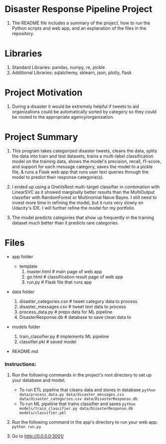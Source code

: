 # Disaster Response Pipeline Project
1. The README file includes a summary of the project, how to run the Python scripts and web app, and an explanation of the files in the repository. 

# Libraries
1. Standard Libraries: pandas, numpy, re, pickle
2. Additional Libraries: sqlalchemy, sklearn, json, plotly, flask

# Project Motivation
1. During a disaster it would be extremely helpful if tweets to aid organizations could be automatically sorted by category so they could be routed to the appropriate agency/organization.

# Project Summary
1. This program takes categorized disaster tweets, cleans the data, splits the data into train and test datasets, trains a multi-label classification model on the training data, shows the model's precision, recall, f1-score, and support for each message category, saves the model to a pickle file, & runs a Flask web app that runs user text queries through the model to predict their response categorie(s).  
2. I ended up using a OneVsRest multi-target classifier in combination with LinearSVC as it showed marginally better results than the MultiOutput classifier with RandomForest or Multinomial Naive Bayes. I still need to invest more time in refining the model, but it runs very slowly on Udacity's IDE. I will further refine the model for my portfolio.

3. The model predicts categories that show up frequently in the training dataset much better than it predicts rare categories.

# Files
- app folder
	 - template
		1. master.html  # main page of web app
		2. go.html  # classification result page of web app
		3. run.py  # Flask file that runs app

- data folder
	1. disaster_categories.csv  # tweet category data to process 
	2. disaster_messages.csv  # tweet text data to process
	3. process_data.py  # preps data for ML pipeline
	4. DisasterResponse.db   # database to save clean data to

- models folder
	1. train_classifier.py  # implements ML pipeline
	2. classifier.pkl  # saved model 

- README.md

### Instructions:
1. Run the following commands in the project's root directory to set up your database and model.

    - To run ETL pipeline that cleans data and stores in database
        `python data/process_data.py data/disaster_messages.csv data/disaster_categories.csv data/DisasterResponse.db`
    - To run ML pipeline that trains classifier and saves
        `python models/train_classifier.py data/DisasterResponse.db models/classifier.pkl`

2. Run the following command in the app's directory to run your web app.
    `python run.py`

3. Go to http://0.0.0.0:3001/
